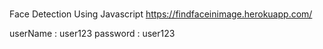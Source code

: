 ###
##
#
Face Detection Using Javascript 
https://findfaceinimage.herokuapp.com/

userName : user123
password : user123
